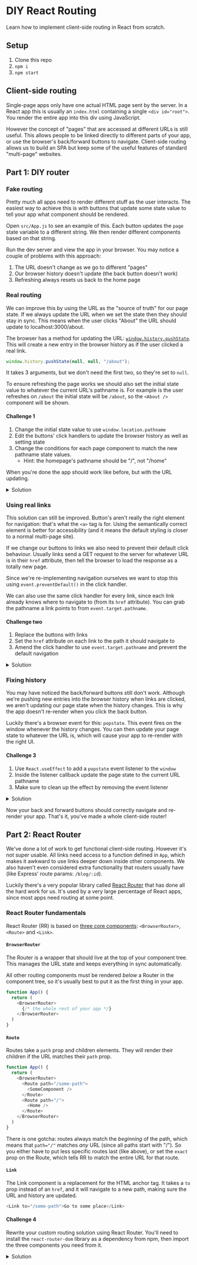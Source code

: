 # DIY React Routing

Learn how to implement client-side routing in React from scratch.

## Setup

1. Clone this repo
1. `npm i`
1. `npm start`

## Client-side routing

Single-page apps only have one actual HTML page sent by the server. In a React app this is usually an `index.html` containing a single `<div id="root">`. You render the entire app into this div using JavaScript.

However the concept of "pages" that are accessed at different URLs is still useful. This allows people to be linked directly to different parts of your app, or use the browser's back/forward buttons to navigate. Client-side routing allows us to build an SPA but keep some of the useful features of standard "multi-page" websites.

## Part 1: DIY router

### Fake routing

Pretty much all apps need to render different stuff as the user interacts. The easiest way to achieve this is with buttons that update some state value to tell your app what component should be rendered.

Open `src/App.js` to see an example of this. Each button updates the `page` state variable to a different string. We then render different components based on that string.

Run the dev server and view the app in your browser. You may notice a couple of problems with this approach:

1. The URL doesn't change as we go to different "pages"
1. Our browser history doesn't update (the back button doesn't work)
1. Refreshing always resets us back to the home page

### Real routing

We can improve this by using the URL as the "source of truth" for our page state. If we always update the URL when we set the state then they should stay in sync. This means when the user clicks "About" the URL should update to localhost:3000/about.

The browser has a method for updating the URL: [`window.history.pushState`](https://developer.mozilla.org/en-US/docs/Web/API/History/pushState). This will create a new entry in the browser history as if the user clicked a real link.

```js
window.history.pushState(null, null, "/about");
```

It takes 3 arguments, but we don't need the first two, so they're set to `null`.

To ensure refreshing the page works we should also set the initial state value to whatever the current URL's pathname is. For example is the user refreshes on `/about` the initial state will be `/about`, so the `<About />` component will be shown.

#### Challenge 1

1. Change the initial state value to use `window.location.pathname`
1. Edit the buttons' click handlers to update the browser history as well as setting state
1. Change the conditions for each page component to match the new pathname state values.
   - Hint: the homepage's pathname should be "/", not "/home"

When you're done the app should work like before, but with the URL updating.

<details>
<summary>Solution</summary>

```js
function App() {
  // initialise state to current URL path so refreshing works
  const [page, setPage] = React.useState(window.location.pathname);

  const navigate = (pathname) => {
    // update the URL/history to the new path
    window.history.pushState(null, null, pathname);
    // update state so this component re-renders
    setPage(pathname);
  }

  return (
    <div>
      <nav>
        <button onClick={() => navigate("/")}>Home</button>
        <button onClick={() => navigate("/about")}>About</button>
        <button onClick={() => navigate("/contact")}>Contact</button>
      </nav>
      <main>
        {page === "/" && <Home />}
        {page === "/about" && <About />}
        {page === "/contact" && <Contact />}
      </main>
    </div>
  );
}
```

</details>

### Using real links

This solution can still be improved. Button's aren't really the right element for navigation: that's what the `<a>` tag is for. Using the semantically correct element is better for accessibility (and it means the default styling is closer to a normal multi-page site).

If we change our buttons to links we also need to prevent their default click behaviour. Usually links send a GET request to the server for whatever URL is in their `href` attribute, then tell the browser to load the response as a totally new page.

Since we're re-implementing navigation ourselves we want to stop this using `event.preventDefault()` in the click handler.

We can also use the same click handler for every link, since each link already knows where to navigate to (from its `href` attribute). You can grab the pathname a link points to from `event.target.pathname`.

#### Challenge two

1. Replace the buttons with links
1. Set the `href` attribute on each link to the path it should navigate to
1. Amend the click handler to use `event.target.pathname` and prevent the default navigation

<details>
<summary>Solution</summary>

```js
function App() {
  const [page, setPage] = React.useState(window.location.pathname);

  const navigate = (event) => {
    // stop the normal browser navigation
    event.preventDefault();
    // the link knows what path it points to (from its href attribute)
    const newPath = event.target.pathname;
    window.history.pushState(null, null, newPath);
    setPage(newPath);
  }

  return (
    <div>
      <nav>
        <a href="/" onClick={navigate}>Home</a>
        <a href="/about" onClick={navigate}>About</a>
        <a href="/contact" onClick={navigate}>Contact</a>
      </nav>
      <main>
        {page === "/" && <Home />}
        {page === "/about" && <About />}
        {page === "/contact" && <Contact />}
      </main>
    </div>
  );
}
```

</details>

### Fixing history

You may have noticed the back/forward buttons still don't work. Although we're pushing new entries into the browser history when links are clicked, we aren't updating our page state when the history changes. This is why the app doesn't re-render when you click the back button.

Luckily there's a browser event for this: `popstate`. This event fires on the window whenever the history changes. You can then update your page state to whatever the URL is, which will cause your app to re-render with the right UI.

#### Challenge 3

1. Use `React.useEffect` to add a `popstate` event listener to the `window`
1. Inside the listener callback update the page state to the current URL pathname
1. Make sure to clean up the effect by removing the event listener

<details>
  <summary>Solution</summary>

  ```js
  React.useEffect(() => {
    // whenever history changes update state to re-render the app
    const onHistoryChange = () => {
      setPage(window.location.pathname);
    };
    window.addEventListener("popstate", onHistoryChange);

    // return a cleanup function that removes the listener
    return () => window.removeEventListener("popstate", onHistoryChange);
  }, []);
  ```

</details>

Now your back and forward buttons should correctly navigate and re-render your app. That's it, you've made a whole client-side router!

## Part 2: React Router

We've done a lot of work to get functional client-side routing. However it's not super usable. All links need access to a function defined in `App`, which makes it awkward to use links deeper down inside other components. We also haven't even considered extra functionality that routers usually have (like Express' route params: `/blog/:id`).

Luckily there's a very popular library called [React Router](https://reactrouter.com/web/guides/quick-start) that has done all the hard work for us. It's used by a very large percentage of React apps, since most apps need routing at some point.

### React Router fundamentals

React Router (RR) is based on [three core components](https://reactrouter.com/web/guides/primary-components): `<BrowserRouter>`, `<Route>` and `<Link>`.


#### `BrowserRouter`

The Router is a wrapper that should live at the top of your component tree. This manages the URL state and keeps everything in sync automatically.

All other routing components must be rendered _below_ a Router in the component tree, so it's usually best to put it as the first thing in your app.

```js
function App() {
  return (
    <BrowserRouter>
      {/* the whole rest of your app */}
    </BrowserRouter>
  )
}
```

#### `Route`

Routes take a `path` prop and children elements. They will render their children if the URL matches their `path` prop.

```js
function App() {
  return (
    <BrowserRouter>
      <Route path="/some-path">
        <SomeComponent />
      </Route>
      <Route path="/">
        <Home />
      </Route>
    </BrowserRouter>
  )
}
```

There is one gotcha: routes always match the _beginning_ of the path, which means that `path="/"` matches _any_ URL (since all paths start with "/"). So you either have to put less specific routes last (like above), or set the `exact` prop on the Route, which tells RR to match the entire URL for that route.

#### `Link`

The Link component is a replacement for the HTML anchor tag. It takes a `to` prop instead of an `href`, and it will navigate to a new path, making sure the URL and history are updated.

```js
<Link to="/some-path">Go to some place</Link>
```

#### Challenge 4

Rewrite your custom routing solution using React Router. You'll need to install the `react-router-dom` library as a dependency from npm, then import the three components you need from it.


<details>
<summary>Solution</summary>

```js
import React from "react";
import { BrowserRouter, Route, Link } from "react-router-dom";

function App() {
  return (
    <BrowserRouter>
      <nav>
        <Link to="/">Home</Link>
        <Link to="/about">About</Link>
        <Link to="/contact">Contact</Link>
      </nav>
      <main>
        <Route exact path="/">
          <Home />
        </Route>
        <Route path="/about">
          <About />
        </Route>
        <Route path="/contact">
          <Contact />
        </Route>
      </main>
    </BrowserRouter>
  );
}
```

**Note**: `BrowserRouter` is named because there are other kinds of router some apps might use. It's common to see `import { BrowserRouter as Router } from "react-router-dom"` to shorten the name.

### More React Router

React Router has lots more useful features for building app. You can learn how to use them in [the followup workshop]().